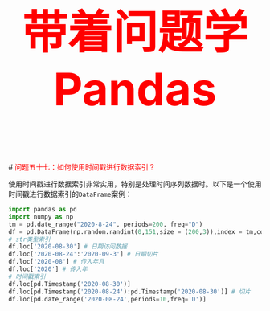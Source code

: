 



<p style="font-size: 90px;font-weight: bold;text-align: center;color: red;">带着问题学Pandas</p>
# <font color='red'>问题五十七：如何使用时间戳进行数据索引？</font>

使用时间戳进行数据索引非常实用，特别是处理时间序列数据时。以下是一个使用时间戳进行数据索引的`DataFrame`案例： 

```python
import pandas as pd
import numpy as np
tm = pd.date_range("2020-8-24", periods=200, freq="D")
df = pd.DataFrame(np.random.randint(0,151,size = (200,3)),index = tm,columns=['Python','Math','Chinese'])
# str类型索引
df.loc['2020-08-30'] # 日期访问数据
df.loc['2020-08-24':'2020-09-3'] # 日期切片
df.loc['2020-08'] # 传入年月
df.loc['2020'] # 传入年
# 时间戳索引
df.loc[pd.Timestamp('2020-08-30')]
df.loc[pd.Timestamp('2020-08-24'):pd.Timestamp('2020-08-30')] # 切片
df.loc[pd.date_range('2020-08-24',periods=10,freq='D')]
```
